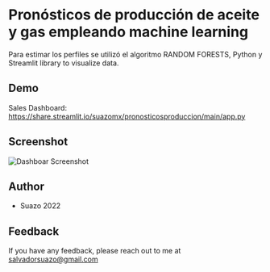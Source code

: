
# Pronósticos de producción de aceite y gas empleando machine learning

Para estimar los perfiles se utilizó el algoritmo RANDOM FORESTS, Python y Streamlit library to visualize data.

## Demo
Sales Dashboard: https://share.streamlit.io/suazomx/pronosticosproduccion/main/app.py

## Screenshot

![Dashboar Screenshot](https://drive.google.com/drive/folders/1k8DA43A0l1biCTZbX7JtX75G1YoM37sw?usp=sharing)


## Author

- Suazo 2022




## Feedback

If you have any feedback, please reach out to me at salvadorsuazo@gmail.com
